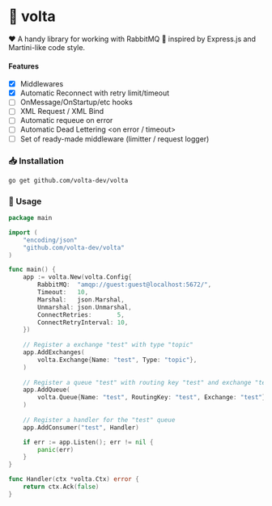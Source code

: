 # 🐰 volta
❤️ A handy library for working with RabbitMQ 🐰 inspired by Express.js and Martini-like code style.

#### Features
- [x] Middlewares
- [x] Automatic Reconnect with retry limit/timeout
- [ ] OnMessage/OnStartup/etc hooks
- [ ] XML Request / XML Bind
- [ ] Automatic requeue on error
- [ ] Automatic Dead Lettering <on error / timeout>
- [ ] Set of ready-made middleware (limitter / request logger)

### 📥 Installation
```bash
go get github.com/volta-dev/volta
```

### 👷 Usage
```go
package main

import (
    "encoding/json"
    "github.com/volta-dev/volta"
)

func main() {
    app := volta.New(volta.Config{
        RabbitMQ:  "amqp://guest:guest@localhost:5672/",
        Timeout:   10,
        Marshal:   json.Marshal,
        Unmarshal: json.Unmarshal,
        ConnectRetries:       5,
        ConnectRetryInterval: 10,
    })
    
    // Register a exchange "test" with type "topic"
    app.AddExchanges(
        volta.Exchange{Name: "test", Type: "topic"},
    )
    
    // Register a queue "test" with routing key "test" and exchange "test"
    app.AddQueue(
        volta.Queue{Name: "test", RoutingKey: "test", Exchange: "test"},
    )
    
    // Register a handler for the "test" queue
    app.AddConsumer("test", Handler)

	if err := app.Listen(); err != nil {
		panic(err)
	}
}

func Handler(ctx *volta.Ctx) error {
    return ctx.Ack(false)
}

```
